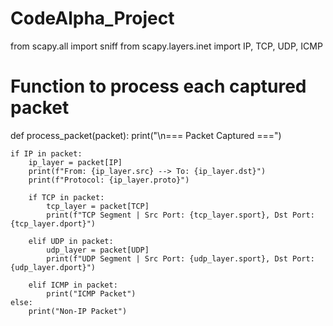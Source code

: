 # CodeAlpha_Project
from scapy.all import sniff
from scapy.layers.inet import IP, TCP, UDP, ICMP

# Function to process each captured packet
def process_packet(packet):
    print("\n=== Packet Captured ===")
    
    if IP in packet:
        ip_layer = packet[IP]
        print(f"From: {ip_layer.src} --> To: {ip_layer.dst}")
        print(f"Protocol: {ip_layer.proto}")
    
        if TCP in packet:
            tcp_layer = packet[TCP]
            print(f"TCP Segment | Src Port: {tcp_layer.sport}, Dst Port: {tcp_layer.dport}")
        
        elif UDP in packet:
            udp_layer = packet[UDP]
            print(f"UDP Segment | Src Port: {udp_layer.sport}, Dst Port: {udp_layer.dport}")
        
        elif ICMP in packet:
            print("ICMP Packet")
    else:
        print("Non-IP Packet")

#
